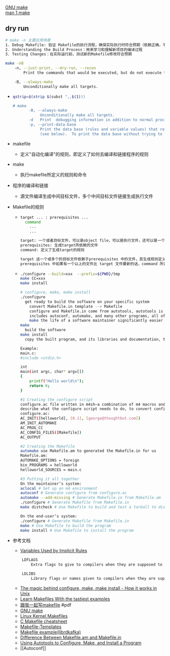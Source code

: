 [GNU make](https://www.gnu.org/software/make/manual/make.html)  
[man 1 make](https://linux.die.net/man/1/make)  

## dry run
```bash
# make -n 主要应用场景
1. Debug Makefile: 验证 Makefile的执行流程，确保实际执行时符合预期（依赖正确，不会覆写文件等）
2. Understanding the Build Process：用来学习和理解新项目的编译过程
3. Testing Changes：在实际运行前，测试新的Makefile修改符合预期

make -nB
	-n, --just-print, --dry-run, --recon
		Print the commands that would be executed, but do not execute them (except in certain circumstances).

	-B, --always-make
		Unconditionally make all targets.
```

- ```bash
  qstrip=$(strip $(subst ",,$(1)))
  
  # make
         -B, --always-make
              Unconditionally make all targets.
         -d   Print  debugging information in addition to normal processing.
         -p, --print-data-base
              Print the data base (rules and variable values) that results from reading the makefiles; then execute as usual or as otherwise specified.  This also prints the version information given  by  the  -v  switch
              (see below).  To print the data base without trying to remake any files, use make -p -f/dev/null.
  
  ```
- makefile
	- 定义"自动化编译"的规则，即定义了如何去编译和链接程序的规则
- make
	- 执行makefile所定义的规则和命令
- 程序的编译和链接
	- 源文件编译生成中间目标文件，多个中间目标文件链接生成执行文件
- Makefile的规则
	- ```bash
	  target ... : prerequisites ...
	  	command
	      ...
	      ...
	  
	  target: 一个或者目标文件，可以是object file，可以是执行文件，还可以是一个标签（label）
	  prerequisites: 生成target所依赖的文件
	  command: 定义了生成target的规则
	  
	  target 这一个或多个的目标文件依赖于prerequisites 中的文件，其生成规则定义在 command 中，
	  prerequisites 中如果有一个以上的文件比 target 文件要新的话，command 所定义的命令就会被执行
	  ```
	- ```bash
	  ./configure --build=xxx  --prefix=${PWD}/tmp
	  make CC=xxx
	  make install
	  
	  # configure, make, make install
	  ./configure
	  	get ready to build the software on your specific system
	      convert Makefile.in template --> Makefile
	      configure and Makefile.in come from autotools, autotools is a suite of programs which 
	      includes autoconf, automake, and many other programs, all of which work together to 
	      make the life of a software maintainer significantly easier
	  make
	  	build the software
	  make install
	  	copy the built program, and its libraries and documentation, to the correct locations
	  
	  Example:
	  main.c:
	  #include <stdio.h>
	  
	  int
	  main(int argc, char* argv[])
	  {
	      printf("Hello world\n");
	      return 0;
	  }
	  
	  #1 Creating the configure script
	  configure.ac file written in m4sh—a combination of m4 macros and POSIX shell script—to 
	  describe what the configure script needs to do, to convert configure.ac --> configure
	  configure.ac:
	  AC_INIT([helloworld], [0.1], [george@thoughtbot.com])
	  AM_INIT_AUTOMAKE
	  AC_PROG_CC
	  AC_CONFIG_FILES([Makefile])
	  AC_OUTPUT
	  
	  #2 Creating the Makefile
	  automake use Makefile.am to generated the Makefile.in for us
	  Makefile.am:
	  AUTOMAKE_OPTIONS = foreign
	  bin_PROGRAMS = helloworld
	  helloworld_SOURCES = main.c
	  
	  #3 Putting it all together
	  On the maintainer’s system:
	  aclocal # Set up an m4 environment
	  autoconf # Generate configure from configure.ac
	  automake --add-missing # Generate Makefile.in from Makefile.am
	  ./configure # Generate Makefile from Makefile.in
	  make distcheck # Use Makefile to build and test a tarball to distribute
	  
	  On the end-user’s system:
	  ./configure # Generate Makefile from Makefile.in
	  make # Use Makefile to build the program
	  make install # Use Makefile to install the program
	  ```

- 参考文档
	- [Variables Used by Implicit Rules](https://www.gnu.org/software/make/manual/html_node/Implicit-Variables.html)
	```bash
		LDFLAGS
			Extra flags to give to compilers when they are supposed to invoke the linker, ‘ld’, such as -L. Libraries (-lfoo) should be added to the LDLIBS variable instead.

		LDLIBS
			Library flags or names given to compilers when they are supposed to invoke the linker, ‘ld’. LOADLIBES is a deprecated (but still supported) alternative to LDLIBS. Non-library linker flags, such as -L, should go in the LDFLAGS variable.
	```
	- [The magic behind configure, make, make install - How it works in Unix](https://thoughtbot.com/blog/the-magic-behind-configure-make-make-install)
	- [Learn Makefiles With the tastiest examples](https://makefiletutorial.com/#top)
	- [跟我一起写makefile](https://awesome-programming-books.github.io/linux/%E8%B7%9F%E6%88%91%E4%B8%80%E8%B5%B7%E5%86%99makefile.pdf) #pdf
	- [GNU make](https://www.gnu.org/software/make/manual/make.html)
	- [Linux Kernel Makefiles](https://docs.kernel.org/kbuild/makefiles.html)
	- [C Makefile cheatsheet](https://cppcheatsheet.com/notes/c_make.html)
	- [Makefile-Templates](https://github.com/TheNetAdmin/Makefile-Templates)
	- [Makefile example(librdkafka)](https://github.com/confluentinc/librdkafka/blob/master/Makefile)
	- [Difference Between Makefile.am and Makefile.in](https://www.baeldung.com/linux/makefile-am-vs-in)
	- [Using Autotools to Configure, Make, and Install a Program](https://gist.github.com/pksunkara/988716)
	- [[Autoconf]]